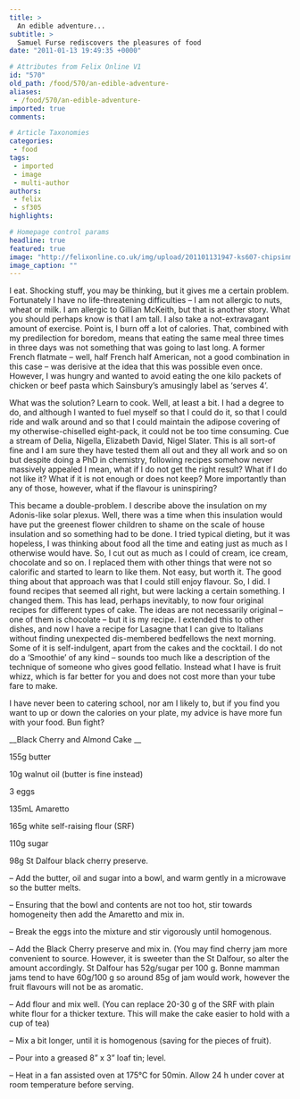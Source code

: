 ```yaml
---
title: >
  An edible adventure...
subtitle: >
  Samuel Furse rediscovers the pleasures of food
date: "2011-01-13 19:49:35 +0000"

# Attributes from Felix Online V1
id: "570"
old_path: /food/570/an-edible-adventure-
aliases:
 - /food/570/an-edible-adventure-
imported: true
comments:

# Article Taxonomies
categories:
 - food
tags:
 - imported
 - image
 - multi-author
authors:
 - felix
 - sf305
highlights:

# Homepage control params
headline: true
featured: true
image: "http://felixonline.co.uk/img/upload/201101131947-ks607-chipsinm.jpg"
image_caption: ""
---
```


I eat. Shocking stuff, you may be thinking, but it gives me a certain problem. Fortunately I have no life-threatening difficulties – I am not allergic to nuts, wheat or milk. I am allergic to Gillian McKeith, but that is another story. What you should perhaps know is that I am tall. I also take a not-extravagant amount of exercise. Point is, I burn off a lot of calories. That, combined with my predilection for boredom, means that eating the same meal three times in three days was not something that was going to last long. A former French flatmate – well, half French half American, not a good combination in this case – was derisive at the idea that this was possible even once. However, I was hungry and wanted to avoid eating the one kilo packets of chicken or beef pasta which Sainsbury’s amusingly label as ‘serves 4’.

What was the solution? Learn to cook. Well, at least a bit. I had a degree to do, and although I wanted to fuel myself so that I could do it, so that I could ride and walk around and so that I could maintain the adipose covering of my otherwise-chiselled eight-pack, it could not be too time consuming. Cue a stream of Delia, Nigella, Elizabeth David, Nigel Slater. This is all sort-of fine and I am sure they have tested them all out and they all work and so on but despite doing a PhD in chemistry, following recipes somehow never massively appealed I mean, what if I do not get the right result? What if I do not like it? What if it is not enough or does not keep? More importantly than any of those, however, what if the flavour is uninspiring?

This became a double-problem. I describe above the insulation on my Adonis-like solar plexus. Well, there was a time when this insulation would have put the greenest flower children to shame on the scale of house insulation and so something had to be done. I tried typical dieting, but it was hopeless, I was thinking about food all the time and eating just as much as I otherwise would have. So, I cut out as much as I could of cream, ice cream, chocolate and so on. I replaced them with other things that were not so calorific and started to learn to like them. Not easy, but worth it. The good thing about that approach was that I could still enjoy flavour. So, I did. I found recipes that seemed all right, but were lacking a certain something. I changed them. This has lead, perhaps inevitably, to now four original recipes for different types of cake. The ideas are not necessarily original – one of them is chocolate – but it is my recipe. I extended this to other dishes, and now I have a recipe for Lasagne that I can give to Italians without finding unexpected dis-membered bedfellows the next morning. Some of it is self-indulgent, apart from the cakes and the cocktail. I do not do a ‘Smoothie’ of any kind – sounds too much like a description of the technique of someone who gives good fellatio. Instead what I have is fruit whizz, which is far better for you and does not cost more than your tube fare to make.

I have never been to catering school, nor am I likely to, but if you find you want to up or down the calories on your plate, my advice is have more fun with your food. Bun fight?

__Black Cherry and Almond Cake __

155g butter

10g walnut oil (butter is fine instead)

3 eggs

135mL Amaretto

165g white self-raising flour (SRF)

110g sugar

98g St Dalfour black cherry preserve.

– Add the butter, oil and sugar into a bowl, and warm gently in a microwave so the butter melts.

– Ensuring that the bowl and contents are not too hot, stir towards homogeneity then add the Amaretto and mix in.

– Break the eggs into the mixture and stir vigorously until homogenous.

– Add the Black Cherry preserve and mix in. (You may find cherry jam more convenient to source. However, it is sweeter than the St Dalfour, so alter the amount accordingly. St Dalfour has 52g/sugar per 100 g. Bonne mamman jams tend to have 60g/100 g so around 85g of jam would work, however the fruit flavours will not be as aromatic.

– Add flour and mix well. (You can replace 20-30 g of the SRF with plain white flour for a thicker texture. This will make the cake easier to hold with a cup of tea)

– Mix a bit longer, until it is homogenous (saving for the pieces of fruit).

– Pour into a greased 8” x 3” loaf tin; level.

– Heat in a fan assisted oven at 175°C for 50min. Allow 24 h under cover at room temperature before serving.
